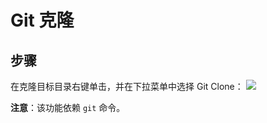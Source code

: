 # Git 克隆

## 步骤

在克隆目标目录右键单击，并在下拉菜单中选择 Git Clone：
 ![](https://cloud.githubusercontent.com/assets/873584/6545235/2284f230-c5b7-11e4-985e-7e04367921b1.png)

**注意**：该功能依赖 `git` 命令。  